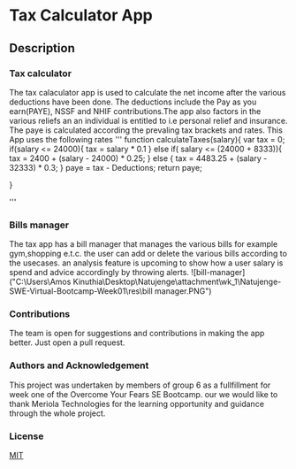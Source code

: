 # Tax Calculator App
## Description
### Tax calculator
The tax calaculator app is used to calculate the net income after the various deductions have been done. The deductions include the Pay as you earn(PAYE),
NSSF and NHIF contributions.The app also factors in the various reliefs an an individual is entitled to i.e personal relief and insurance.
The paye is calculated according the prevaling tax brackets and rates. This App uses the following rates 
'''
function calculateTaxes(salary){
    var tax = 0;
    if(salary <= 24000){
        tax = salary * 0.1
    }
    else if( salary <= (24000 + 8333)){
        tax = 2400 + (salary - 24000) * 0.25;
    }
    else {
        tax = 4483.25 + (salary - 32333) * 0.3;
    }
    paye = tax - Deductions;
    return paye;

}

'''
### Bills manager
The tax app has a bill manager that manages the various bills for example gym,shopping e.t.c. the user can add or delete the various bills according to the usecases. an analysis feature is upcoming to show how a user salary is spend and advice accordingly by throwing alerts.
![bill-manager]
("C:\Users\Amos Kinuthia\Desktop\Natujenge\attachment\wk_1\Natujenge-SWE-Virtual-Bootcamp-Week01\res\bill manager.PNG")
### Contributions
The team is open for suggestions and contributions in making the app better. Just open a pull request.
### Authors and Acknowledgement 
This project was undertaken by members of group 6 as a fullfillment for week one of the Overcome Your Fears SE Bootcamp.
our we would like to thank Meriola Technologies for the learning opportunity and guidance through the whole project.
### License
[MIT](https://choosealicense.com/licenses/mit/)
